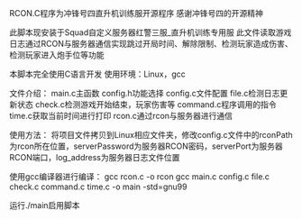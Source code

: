 RCON.C程序为冲锋号四直升机训练服开源程序
感谢冲锋号四的开源精神

此脚本现安装于Squad自定义服务器红警三服_直升机训练专用服
此文件读取游戏日志通过RCON与服务器通信实现跳过开局时间、解除限制、检测玩家造成伤害、检测玩家进入炮手位等功能

本脚本完全使用C语言开发
使用环境：Linux，gcc

文件介绍：
main.c主函数
config.h功能选择
config.c文件配置
file.c检测日志更新状态
check.c检测游戏开始结束，玩家伤害等
command.c程序调用的指令
time.c获取当前时间进行打印
rcon.c通过rcon与服务器进行通信

使用方法：
将项目文件拷贝到Linux相应文件夹，修改config.c文件中的rconPath为rcon所在位置，serverPassword为服务器RCON密码，serverPort为服务器RCON端口，log_address为服务器日志文件位置

使用gcc编译器进行编译：
gcc rcon.c -o rcon
gcc main.c config.c file.c check.c command.c time.c -o main -std=gnu99

运行./main启用脚本
